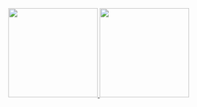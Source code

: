  <div>
  <a href="https://github.com/cleberlucas">
  <img height="180em" src="https://github-readme-stats.vercel.app/api?username=CleberLucas&show_icons=true&theme=dracula&include_all_commits=true&count_private=true"/>
  <img height="180em" src="https://github-readme-stats.vercel.app/api/top-langs/?username=rafaballerini&layout=compact&langs_count=7&theme=dracula"/>
</div>


